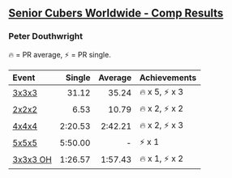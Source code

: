 <style>table {white-space: nowrap;}</style>

## [Senior Cubers Worldwide - Comp Results](/scw-comp/results/)
### Peter Douthwright

🔥 = PR average, ⚡ = PR single.

| Event | Single | Average | Achievements|
| :-- | --: | --: | :-- |
| [3x3x3](peter_douthwright/333.md) | 31.12 | 35.24 | 🔥 x 5, ⚡ x 3 |
| [2x2x2](peter_douthwright/222.md) | 6.53 | 10.79 | 🔥 x 2, ⚡ x 2 |
| [4x4x4](peter_douthwright/444.md) | 2:20.53 | 2:42.21 | 🔥 x 2, ⚡ x 3 |
| [5x5x5](peter_douthwright/555.md) | 5:50.00 | - | ⚡ x 1 |
| [3x3x3 OH](peter_douthwright/333oh.md) | 1:26.57 | 1:57.43 | 🔥 x 1, ⚡ x 2 |

<!-- Global site tag (gtag.js) - Google Analytics -->
<script async src="https://www.googletagmanager.com/gtag/js?id=UA-86348435-3"></script>
<script>window.dataLayer = window.dataLayer || []; function gtag() {dataLayer.push(arguments);} gtag('js', new Date()); gtag('config', 'UA-86348435-3');</script>
